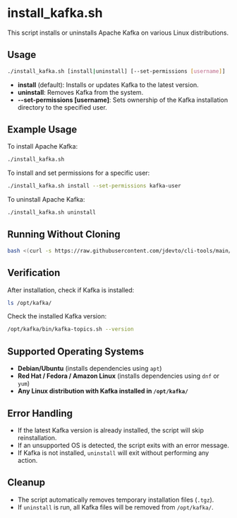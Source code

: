 # install_kafka.sh

This script installs or uninstalls Apache Kafka on various Linux distributions.

## Usage

```bash
./install_kafka.sh [install|uninstall] [--set-permissions [username]]
```

- **install** (default): Installs or updates Kafka to the latest version.
- **uninstall**: Removes Kafka from the system.
- **--set-permissions [username]**: Sets ownership of the Kafka installation directory to the specified user.

## Example Usage

To install Apache Kafka:

```bash
./install_kafka.sh
```

To install and set permissions for a specific user:

```bash
./install_kafka.sh install --set-permissions kafka-user
```

To uninstall Apache Kafka:

```bash
./install_kafka.sh uninstall
```

## Running Without Cloning

```bash
bash <(curl -s https://raw.githubusercontent.com/jdevto/cli-tools/main/scripts/install_kafka.sh) install
```

## Verification

After installation, check if Kafka is installed:

```bash
ls /opt/kafka/
```

Check the installed Kafka version:

```bash
/opt/kafka/bin/kafka-topics.sh --version
```

## Supported Operating Systems

- **Debian/Ubuntu** (installs dependencies using `apt`)
- **Red Hat / Fedora / Amazon Linux** (installs dependencies using `dnf` or `yum`)
- **Any Linux distribution with Kafka installed in `/opt/kafka/`**

## Error Handling

- If the latest Kafka version is already installed, the script will skip reinstallation.
- If an unsupported OS is detected, the script exits with an error message.
- If Kafka is not installed, `uninstall` will exit without performing any action.

## Cleanup

- The script automatically removes temporary installation files (`.tgz`).
- If `uninstall` is run, all Kafka files will be removed from `/opt/kafka/`.
